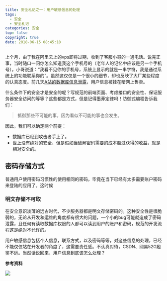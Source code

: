 ```yaml
---
title: 安全札记之一：用户敏感信息的处理
tags:
  - 安全
  - 安全札记
categories: 安全
top: false
copyright: true
date: 2018-06-15 08:45:18
---
```

上个月，由于我在阿里云上的vps即将过期，收到了客服小哥的一通电话。说完正事，当时随口一问你怎么知道我这个手机号的（老年人的记忆中应该是另一个手机号），小哥说道：“我看不见你的手机号，系统上显示的就是一串字符，我是通过系统上的功能联系你的”。虽然这仅仅是一个很小的细节，却也反映了大厂某些程度的认真态度。前几天[A站的数据库信息泄露](http://www.acfun.cn/a/ac4405547)，用户信息被挂在暗网上售卖。

<!--more-->
什么条件下的安全才是安全的呢？写规范的前端页面、考虑接口的安全性、保证服务器安全访问的等等？这些都是方式，但是记得墨菲定律吗！防御式编程告诉我们：
> 抵御那些不可能的事，因为看似不可能的事也会发生。

因此，我们可以确定两个前提：
* 数据库已经到攻击者手上了。
* 世上没有绝对的安全，但是假如当破解密码需要的成本超过获得的收益，就是相对安全的。

## 密码存储方式
普通用户使用密码习惯性的使用相同的密码，毕竟在当下已经有太多需要账户密码来登陆的应用了。这时候
### 明文存储不可取
在安全意识淡薄的远古时代，不少服务器都是明文存储密码的。这种安全性是很脆弱的，无论从开发和运维的角度都有很大的问题，一个小的bug可能就造成了密码泄露，且任何有读取数据库权限的人都可以读到用户的账户和密码，规范的开发流程这是绝对不允许的。


用户敏感信息包括个人信息，联系方式，以及密码等等，对这些信息的处理，已经不能仅仅站在开发者的角度了，这需要责任感。不认真对待，CSDN、网易52G殷鉴不远。当然话说回来，用户信息到底该怎么处理？

**参考资料**
[]()

![](http://oankigr4l.bkt.clouddn.com/wexin.png)